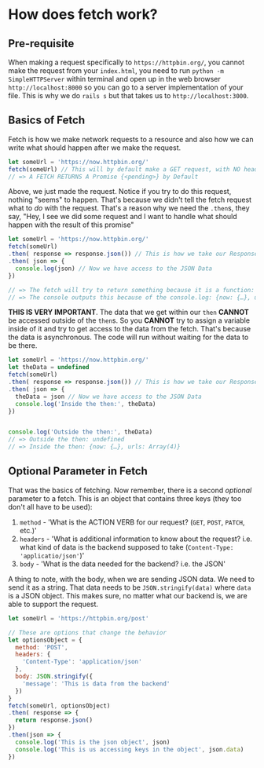 # How does fetch work?

## Pre-requisite
When making a request specifically to `https://httpbin.org/`, you cannot make the request from your `index.html`, you need to run `python -m SimpleHTTPServer` within terminal and open up in the web browser `http://localhost:8000` so you can go to a server implementation of your file. This is why we do `rails s` but that takes us to `http://localhost:3000`.

## Basics of Fetch

Fetch is how we make network requests to a resource and also how we can write
what should happen after we make the request.

```js
let someUrl = 'https://now.httpbin.org/'
fetch(someUrl) // This will by default make a GET request, with NO headers or body
// => A FETCH RETURNS A Promise {<pending>} by Default
```

Above, we just made the request. Notice if you try to do this request, nothing
"seems" to happen. That's because we didn't tell the fetch request what to *do*
with the request. That's a reason why we need the `.then`s, they say, "Hey, I see
we did some request and I want to handle what should happen with the result of this
promise"

```js
let someUrl = 'https://now.httpbin.org/'
fetch(someUrl)
.then( response => response.json()) // This is how we take our Response promise, and return a JSON Promise
.then( json => {
  console.log(json) // Now we have access to the JSON Data
})

// => The fetch will try to return something because it is a function: Promise {<pending>}
// => The console outputs this because of the console.log: {now: {…}, urls: Array(4)}
```

**THIS IS VERY IMPORTANT**. The data that we get within our `then` **CANNOT** be accessed
outside of the `then`s. So you **CANNOT** try to assign a variable inside of it and try to
get access to the data from the fetch. That's because the data is asynchronous. The code
will run without waiting for the data to be there.

```js
let someUrl = 'https://now.httpbin.org/'
let theData = undefined
fetch(someUrl)
.then( response => response.json()) // This is how we take our Response promise, and return a JSON Promise
.then( json => {
  theData = json // Now we have access to the JSON Data
  console.log('Inside the then:', theData)
})


console.log('Outside the then:', theData)
// => Outside the then: undefined
// => Inside the then: {now: {…}, urls: Array(4)}
```

## Optional Parameter in Fetch

That was the basics of fetching. Now remember, there is a second *optional* parameter to
a fetch. This is an object that contains three keys (they too don't all have to be used):
  1. `method` - 'What is the ACTION VERB for our request? (`GET`, `POST`, `PATCH`, etc.)'
  2. `headers` - 'What is additional information to know about the request? i.e. what kind of data is the backend supposed to take (`Content-Type: 'applicatio/json'`)'
  3. `body` - 'What is the data needed for the backend? i.e. the JSON'

A thing to note, with the body, when we are sending JSON data. We need to send it as a string.
That data needs to be `JSON.stringify(data)` where `data` is a JSON object. This makes sure,
no matter what our backend is, we are able to support the request.

```js
let someUrl = 'https://httpbin.org/post'

// These are options that change the behavior
let optionsObject = {
  method: 'POST',
  headers: {
    'Content-Type': 'application/json'
  },
  body: JSON.stringify({
    'message': 'This is data from the backend'
  })
}
fetch(someUrl, optionsObject)
.then( response => {
  return response.json()
})
.then(json => {
  console.log('This is the json object', json)
  console.log('This is us accessing keys in the object', json.data)
})
```
